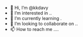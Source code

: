 - 👋 Hi, I’m @kkdavy 
- 👀 I’m interested in ..
- 🌱 I’m currently learning .
- 💞️ I’m looking to collaborate on ..
- 📫 How to reach me ....

<!---
kkdavy/kkdavy is a ✨ special ✨ repository because its `README.md` (this file) appears on your GitHub profile.
You can click the Preview link to take a look at your changes.
--->
